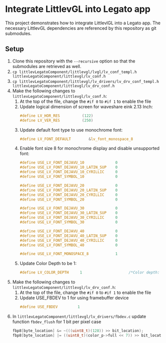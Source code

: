 # Integrate LittlevGL into Legato app

This project demonstrates how to integrate LittlevlGL into a Legato app. The necessary LittlevGL
dependencies are referenced by this repository as git submodules.

## Setup
1. Clone this repository with the `--recursive` option so that the submodules are retrieved as well.
1. `cp littlevLegatoComponent/littlevgl/lvgl/lv_conf_templ.h littlevLegatoComponent/littlevgl/lv_conf.h`
1. `cp littlevLegatoComponent/littlevgl/lv_drivers/lv_drv_conf_templ.h littlevLegatoComponent/littlevgl/lv_drv_conf.h`
1. Make the following changes to `littlevLegatoComponent/littlevgl/lv_conf.h`:
   1. At the top of the file, change the `#if 0` to `#if 1` to enable the file
   1. Update logical dimension of screen for waveshare eink 2.13 Inch:
      ```c
      #define LV_HOR_RES          (122)
      #define LV_VER_RES          (250)
      ```
   1. Update default font type to use monochrome font:
      ```c
      #define LV_FONT_DEFAULT        &lv_font_monospace_8
      ```
   1. Enable font size 8 for monochrome display and disable unsupported font:
      ```c
      #define USE_LV_FONT_DEJAVU_10              0
      #define USE_LV_FONT_DEJAVU_10_LATIN_SUP    0
      #define USE_LV_FONT_DEJAVU_10_CYRILLIC     0
      #define USE_LV_FONT_SYMBOL_10              0

      #define USE_LV_FONT_DEJAVU_20              0
      #define USE_LV_FONT_DEJAVU_20_LATIN_SUP    0
      #define USE_LV_FONT_DEJAVU_20_CYRILLIC     0
      #define USE_LV_FONT_SYMBOL_20              0

      #define USE_LV_FONT_DEJAVU_30              0
      #define USE_LV_FONT_DEJAVU_30_LATIN_SUP    0
      #define USE_LV_FONT_DEJAVU_30_CYRILLIC     0
      #define USE_LV_FONT_SYMBOL_30              0

      #define USE_LV_FONT_DEJAVU_40              0
      #define USE_LV_FONT_DEJAVU_40_LATIN_SUP    0
      #define USE_LV_FONT_DEJAVU_40_CYRILLIC     0
      #define USE_LV_FONT_SYMBOL_40              0

      #define USE_LV_FONT_MONOSPACE_8            1
      ```
   1. Update Color Depth to be 1:
      ```c
      #define LV_COLOR_DEPTH     1                     /*Color depth: 1/8/16/32*/
      ```
1. Make the following changes to `littlevLegatoComponent/littlevgl/lv_drv_conf.h`:
   1. At the top of the file, change the `#if 0` to `#if 1` to enable the file
   1. Update USE_FBDEV to 1 for using framebuffer device
      ```c
      #define USE_FBDEV         1
      ```
1. In `littlevLegatoComponent/littlevgl/lv_drivers/fbdev.c` update function `fbdev_flush` for 1 bit per pixel case
      ```c
      fbp8[byte_location] &= ~(((uint8_t)(128)) >> bit_location);
      fbp8[byte_location] |= ((uint8_t)(color_p->full << 7)) >> bit_location;
      ```

